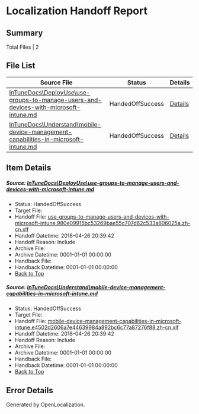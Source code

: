 # <a name='report-top'></a> Localization Handoff Report

## Summary
 Total Files | 2

## File List
 Source File | Status | Details 
 ----------- | ------ | ------- 
 [InTuneDocs\DeployUse\use-groups-to-manage-users-and-devices-with-microsoft-intune.md](https://github.com/Microsoft/IntuneDocs-pr/blob/830044a29e85058ae3439ac8d2fd29e9cff5ea1c/InTuneDocs/DeployUse/use-groups-to-manage-users-and-devices-with-microsoft-intune.md) | HandedOffSuccess | [Details](#19c191bd69373d4bb0348d778a815ce6f0fee31a267)
 [InTuneDocs\Understand\mobile-device-management-capabilities-in-microsoft-intune.md](https://github.com/Microsoft/IntuneDocs-pr/blob/830044a29e85058ae3439ac8d2fd29e9cff5ea1c/InTuneDocs/Understand/mobile-device-management-capabilities-in-microsoft-intune.md) | HandedOffSuccess | [Details](#2d24df6ec9fe62691ed5448355f2a0ef6eb2ad2b1199)

## Item Details
##### <a name='19c191bd69373d4bb0348d778a815ce6f0fee31a267'></a> Source: [InTuneDocs\DeployUse\use-groups-to-manage-users-and-devices-with-microsoft-intune.md](https://github.com/Microsoft/IntuneDocs-pr/blob/830044a29e85058ae3439ac8d2fd29e9cff5ea1c/InTuneDocs/DeployUse/use-groups-to-manage-users-and-devices-with-microsoft-intune.md)
* Status: HandedOffSuccess
* Target File: 
* Handoff File: [use-groups-to-manage-users-and-devices-with-microsoft-intune.980e09915bc53269bae55c707d62c533a606025a.zh-cn.xlf](https://github.com/Microsoft/EM.handoff/blob/391591af4786b0f72545899ee64a1ab366a7c6c4/ol-handoff/Microsoft/IntuneDocs-pr.zh-cn/master/use-groups-to-manage-users-and-devices-with-microsoft-intune.980e09915bc53269bae55c707d62c533a606025a.zh-cn.xlf)
* Handoff Datetime: 2016-04-26 20:39:42
* Handoff Reason: Include
* Archive File: 
* Archive Datetime: 0001-01-01 00:00:00
* Handback File: 
* Handback Datetime: 0001-01-01 00:00:00
* [Back to Top](#report-top)

##### <a name='2d24df6ec9fe62691ed5448355f2a0ef6eb2ad2b1199'></a> Source: [InTuneDocs\Understand\mobile-device-management-capabilities-in-microsoft-intune.md](https://github.com/Microsoft/IntuneDocs-pr/blob/830044a29e85058ae3439ac8d2fd29e9cff5ea1c/InTuneDocs/Understand/mobile-device-management-capabilities-in-microsoft-intune.md)
* Status: HandedOffSuccess
* Target File: 
* Handoff File: [mobile-device-management-capabilities-in-microsoft-intune.e4502d2606a7e44639984a892bc6c77a87276f88.zh-cn.xlf](https://github.com/Microsoft/EM.handoff/blob/391591af4786b0f72545899ee64a1ab366a7c6c4/ol-handoff/Microsoft/IntuneDocs-pr.zh-cn/master/mobile-device-management-capabilities-in-microsoft-intune.e4502d2606a7e44639984a892bc6c77a87276f88.zh-cn.xlf)
* Handoff Datetime: 2016-04-26 20:39:42
* Handoff Reason: Include
* Archive File: 
* Archive Datetime: 0001-01-01 00:00:00
* Handback File: 
* Handback Datetime: 0001-01-01 00:00:00
* [Back to Top](#report-top)


## Error Details

Generated by OpenLocalization.
